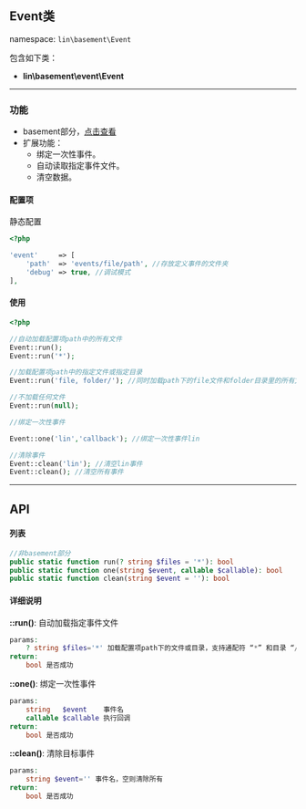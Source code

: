Event类
----
namespace: `lin\basement\Event`

包含如下类：

* **lin\basement\event\Event**

---

### 功能

* basement部分，[点击查看](https://github.com/linlanye/basement)
* 扩展功能：
	* 绑定一次性事件。
	* 自动读取指定事件文件。
	* 清空数据。


#### 配置项

静态配置

~~~php
<?php

'event'     => [
    'path'  => 'events/file/path', //存放定义事件的文件夹
    'debug' => true, //调试模式
],
~~~

#### 使用

~~~php
<?php

//自动加载配置项path中的所有文件
Event::run();
Event::run('*');

//加载配置项path中的指定文件或指定目录
Event::run('file, folder/'); //同时加载path下的file文件和folder目录里的所有文件

//不加载任何文件
Event::run(null);

//绑定一次性事件

Event::one('lin','callback'); //绑定一次性事件lin

//清除事件
Event::clean('lin'); //清空lin事件
Event::clean(); //清空所有事件
~~~


---


## API

#### 列表
~~~php
//非basement部分
public static function run(? string $files = '*'): bool
public static function one(string $event, callable $callable): bool
public static function clean(string $event = ''): bool
~~~

#### 详细说明

**::run()**: 自动加载指定事件文件
```php
params:
    ? string $files='*' 加载配置项path下的文件或目录，支持通配符 “*” 和目录 “/”，默认加载所有，传入null则不加载
return:
    bool 是否成功
```

**::one()**: 绑定一次性事件
```php
params:
    string   $event    事件名
    callable $callable 执行回调
return:
    bool 是否成功
```

**::clean()**: 清除目标事件
```php
params:
    string $event='' 事件名，空则清除所有
return:
    bool 是否成功
```